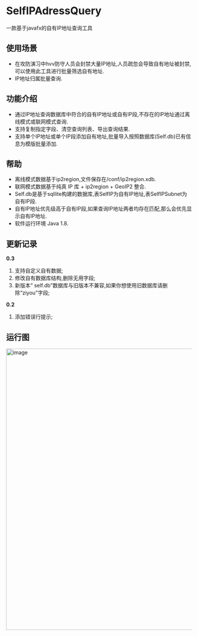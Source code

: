 # SelfIPAdressQuery

一款基于javafx的自有IP地址查询工具

## 使用场景

- 在攻防演习中hvv防守人员会封禁大量IP地址,人员疏忽会导致自有地址被封禁,可以使用此工具进行批量筛选自有地址.
- IP地址归属批量查询.

## 功能介绍

- 通过IP地址查询数据库中符合的自有IP地址或自有IP段,不存在的IP地址通过离线模式或联网模式查询.
- 支持复制指定字段、清空查询列表、导出查询结果.
- 支持单个IP地址或单个IP段添加自有地址,批量导入按照数据库(Self.db)已有信息为模版批量添加.

## 帮助

- 离线模式数据基于ip2region,文件保存在/conf/ip2region.xdb.
- 联网模式数据基于纯真 IP 库 + ip2region + GeoIP2 整合.
- Self.db是基于sqllite构建的数据库,表SelfIP为自有IP地址,表SelfIPSubnet为自有IP段.
- 自有IP地址优先级高于自有IP段,如果查询IP地址两者均存在匹配,那么会优先显示自有IP地址.
- 软件运行环境 Java 1.8.
  
## 更新记录
**0.3**

1. 支持自定义自有数据;
2. 修改自有数据库结构,删除无用字段;
3. 新版本“ self.db”数据库与旧版本不兼容,如果你想使用旧数据库请删除“ziyou”字段;
   
**0.2**

1. 添加错误行提示;
   
## 运行图
<img width="763" alt="image" src="https://github.com/outmansec/SelfIPAdressQuery/assets/61048948/ad5259f7-a8fc-48aa-8280-4e4fdbf75d2e">




